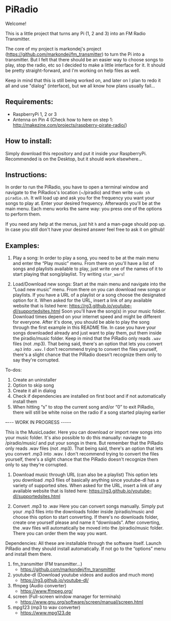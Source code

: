 ﻿# PiRadio

Welcome!

This is a little project that turns any Pi (1, 2 and 3) into an FM Radio Transmitter.

The core of my project is markondej's project (https://github.com/markondej/fm_transmitter) to turn the Pi into a transmitter. But I felt that there should be an easier way to choose songs to play, stop the radio, etc so I decided to make a little interface for it. It should be pretty straight-forward, and I'm working on help files as well.

Keep in mind that this is still being worked on, and later on I plan to redo it all and use "dialog" (interface), but we all know how plans usually fail...

## Requirements:

- RaspberryPi 1, 2 or 3
- Antenna on Pin 4 (Check how to here on step 1: http://makezine.com/projects/raspberry-pirate-radio/)

## How to install:

Simply download this repository and put it inside your RaspberryPi. Recommended is on the Desktop, but it should work elsewhere...

## Instructions:

In order to run the PiRadio, you have to open a terminal window and navigate to the PiRadios's location (~/piradio) and then write `sudo sh piradio.sh`.
It will load up and ask you for the frequency you want your songs to play at. Enter your desired frequency. Afterwards you'll be at the main menu. Each menu works the same way: you press one of the options to perform them.

If you need any help at the menus, just hit `h` and a man-page should pop up. In case you still don't have your desired answer feel free to ask it on github!

## Examples:

1. Play a song:
	In order to play a song, you need to be at the main menu and enter the 	“Play music” menu. From there on you'll have a list of songs and playlists 	available to play, just write one of the names of it to start playing that 	song/playlist. Try writing `star_wars`!

2. Load/Download new songs:
	Start at the main menu and navigate into the “Load new music” menu. From 	there on you can download new songs or playlists. If you have a URL of a 	playlist or a song choose the designated option for it. When asked for the 	URL, insert a link of any available website that is listed here: 	https://rg3.github.io/youtube-dl/supportedsites.html Soon you'll have the 	song(s) in your music folder. Download times depend on your internet speed 	and might be different for everyone. After it's done, you should be able 	to play the song through the first example in this README file.
	In case you have your songs downloaded already and just want to play them, 	put them inside the piradio/music folder. Keep in mind that the PiRadio 	only reads `.wav` files (not .mp3). That being said, there's an option 	that lets you convert `.mp3` into `.wav`. I don't recommend trying to 	convert the files yourself, there's a slight chance that the PiRadio 	doesn't recognize them only to say they're corrupted.

To-dos:

1) Create an uninstaller
2) Option to skip song
3) Create it all in dialog
4) Check if dependencies are installed on first boot and if not automatically install them
5) When hitting “s” to stop the current song and/or “0” to exit PiRadio, there will still be white noise on the radio if a song started playing earlier


–--- WORK IN PROGRESS -----

This is the MusicLoader. Here you can download or import new songs into your music folder. It's also possible to do this manually: naviagte to /piradio/music/ and put your songs in there. But remember that the PiRadio only reads .wav files (not .mp3). That being said, there's an option that lets you convert .mp3 into .wav. I don't recommend trying to convert the files yourself, there's a slight chance that the PiRadio doesn't recognize them only to say they're corrupted.

1) Download music through URL (can also be a playlist)
This option lets you download .mp3 files of basically anything since youtube-dl has a variety of supported sites. When asked for the URL, insert a link of any available website that is listed here:
	https://rg3.github.io/youtube-dl/supportedsites.html

2) Convert .mp3 to .wav
Here you can convert songs manually. Simply put your .mp3 files into the downloads folder inside /piradio/music and choose this option to start converting. If there's no downloads folder, create one yourself please and name it “downloads”. After converting, the .wav files will automatically be moved into the /piradio/music folder. There you can order them the way you want.


Dependencies:
All these are installable through the software itself. Launch PiRadio and they should install automatically. If not go to the “options” menu and install them there.

1) fm_transmitter (FM transmitter...)
	- https://github.com/markondej/fm_transmitter
2) youtube-dl (Download youtube videos and audios and much more)
	- https://rg3.github.io/youtube-dl/
3) ffmpeg (Audio converter)
	- https://www.ffmpeg.org/
4) screen (Full-screen window manager for terminals)
	- https://www.gnu.org/software/screen/manual/screen.html
5) mpg123 (mp3 to wav converter)
	- https://www.mpg123.de
